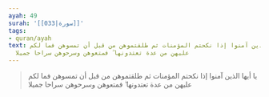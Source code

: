 ```yaml
---
ayah: 49
surah: '[[033|سورة]]'
tags:
- quran/ayah
text: يا أيها الذين آمنوا إذا نكحتم المؤمنات ثم طلقتموهن من قبل أن تمسوهن فما لكم
  عليهن من عدة تعتدونها ۖ فمتعوهن وسرحوهن سراحا جميلا
---
```

> يا أيها الذين آمنوا إذا نكحتم المؤمنات ثم طلقتموهن من قبل أن تمسوهن فما لكم عليهن من عدة تعتدونها ۖ فمتعوهن وسرحوهن سراحا جميلا
